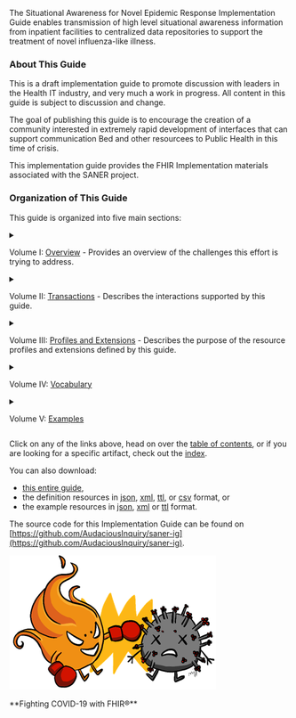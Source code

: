 
The Situational Awareness for Novel Epidemic Response Implementation Guide enables transmission
of high level situational awareness information from inpatient facilities to centralized data repositories
to support the treatment of novel influenza-like illness.


### About This Guide
This is a draft implementation guide to promote discussion with leaders in the Health
IT industry, and very much a work in progress.  All content in this guide is subject
to discussion and change.

The goal of publishing this guide is to encourage the creation of a community interested
in extremely rapid development of interfaces that can support communication Bed and other
resourcees to Public Health in this time of crisis.

This implementation guide provides the FHIR Implementation materials associated with
the SANER project.

### Organization of This Guide
This guide is organized into five main sections:

<details><summary>

Volume I: [Overview](overview.html) - Provides an overview of the challenges this effort is trying to address.
</summary>
   1. [Technology Environment](technology_environment.html) - Describes the technology environment for uninitiated.
   2. [Architecture](architecture.html) - Illustrates the Microservice Architecture
   3. [Security Considerations](security_considerations.html) - Documents security concerns and mitigations
   4. [Use Cases](use_cases.html) - Illustrates key use cases
   5. [Actors and Transactions](actors.html) - Provides an overview of technical components
   6. [Measures used for Reporting](measures.html) - Defines measures used by CDC and FEMA as FHIR Measure resources
</details>

<details><summary>

Volume II: [Transactions](transactions.html) - Describes the interactions supported
by this guide.
</summary>
   1. [Query Measure [PULL-TX]](transaction-1.html)
   2. [Produce Measure [PUSH-TX]](transaction-2.html)
   3. [Communicate Results [REPORT-TX]](transaction-3.html)

</details>
<details><summary>

Volume III: [Profiles and Extensions](profiles.html) - Describes the purpose of the resource profiles and
extensions defined by this guide.
</summary>
<ol>
    <li>Profiles
        <ol>
           {% include list-simple-profiles.xhtml %}
        </ol></li>
    <li>Extensions
        <ol>
           {% include list-simple-extensions.xhtml %}
        </ol>
    </li>
</ol>

</details>

<details><summary>

Volume IV: [Vocabulary](vocabulary.html)
</summary>
<ol>
    <li>Value Sets
        <ol>
           {% include list-simple-valuesets.xhtml %}
        </ol>
    </li>
    <li>Code Systems
        <ol>
           {% include list-simple-codesystems.xhtml %}
        </ol>
    </li>
    <li>Concept Maps
        <ol>
           {% include list-simple-conceptmaps.xhtml %}
        </ol>
    </li>
</ol>
</details>
<details><summary>

Volume V: [Examples](examples.html)
</summary>
<ol>
    <li>Measures
        <ol>
           {% include list-simple-measures.xhtml %}
        </ol>
    </li>
    <li>Locations
        <ol>
           {% include list-simple-locations.xhtml %}
        </ol>
    </li>
    <li>Organizations
        <ol>
             {% include list-simple-organizations.xhtml %}
        </ol>
    </li>
    <li>Measure Reports
        <ol>
           {% include list-simple-measurereports.xhtml %}
        </ol>
    </li>
</ol>
</details>

Click on any of the links above, head on over the [table of contents](toc.html), or
if you are looking for a specific artifact, check out the [index](artifacts.html).

You can also download:

* [this entire guide](full-ig.zip),
* the definition resources in [json](definitions.json.zip), [xml](definitions.xml.zip), [ttl](definitions.ttl.zip), or [csv](csvs.zip) format, or
* the example resources in [json](examples.json.zip), [xml](examples.xml.zip) or [ttl](examples.ttl.zip) format.

The source code for this Implementation Guide can be found on
[https://github.com/AudaciousInquiry/saner-ig](https://github.com/AudaciousInquiry/saner-ig).


![The SANER Project Logo](SANERLogo.png)
<div style='float: clear'/>
**Fighting COVID-19 with FHIR®**
